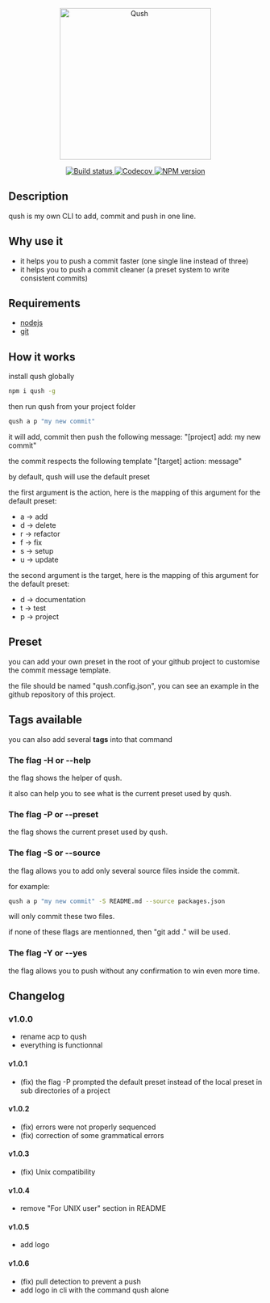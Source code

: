 <p align="center">
  <img
    src="https://raw.githubusercontent.com/dylandoamaral/qush/master/assets/qush.svg"
    alt="Qush"
    width="300"
  />
</p>

<p align="center">
  <a href="https://travis-ci.org/github/dylandoamaral/qush">
    <img src="https://travis-ci.org/dylandoamaral/qush.svg?branch=master" alt="Build status"/>
  </a>
    <a href="https://codecov.io/gh/dylandoamaral/qush">
    <img src="https://codecov.io/gh/dylandoamaral/qush/branch/master/graph/badge.svg" alt="Codecov"/>
  </a>
    <a href="https://npmjs.org/package/qush">
    <img src="https://img.shields.io/npm/v/qush.svg" alt="NPM version"/>
  </a>
</p>

## Description

qush is my own CLI to add, commit and push in one line.

## Why use it

- it helps you to push a commit faster  (one single line instead of three)
- it helps you to push a commit cleaner (a preset system to write consistent commits)

## Requirements

- [nodejs](https://nodejs.org/en/)
- [git](https://git-scm.com/downloads) 

## How it works

install qush globally

```bash
npm i qush -g
```

then run qush from your project folder

```bash
qush a p "my new commit"
```

it will add, commit then push the following message: "[project] add: my new commit"

the commit respects the following template "[target] action: message"

by default, qush will use the default preset

the first argument is the action, here is the mapping of this argument for the default preset:
- a → add
- d → delete
- r → refactor
- f → fix
- s → setup
- u → update

the second argument is the target, here is the mapping of this argument for the default preset:
- d → documentation
- t → test
- p → project

## Preset

you can add your own preset in the root of your github project to customise the commit message template.

the file should be named "qush.config.json", you can see an example in the github repository of this project.

## Tags available

you can also add several **tags** into that command

### The flag -H or --help

the flag shows the helper of qush.

it also can help you to see what is the current preset used by qush.

### The flag -P or --preset

the flag shows the current preset used by qush.

### The flag -S or --source 

the flag allows you to add only several source files inside the commit. 

for example: 

```bash
qush a p "my new commit" -S README.md --source packages.json
```

will only commit these two files.

if none of these flags are mentionned, then "git add ." will be used.

### The flag -Y or --yes

the flag allows you to push without any confirmation to win even more time.

## Changelog

### v1.0.0

- rename acp to qush
- everything is functionnal

#### v1.0.1

- (fix) the flag -P prompted the default preset instead of the local preset in sub directories of a project

#### v1.0.2

- (fix) errors were not properly sequenced
- (fix) correction of some grammatical errors

#### v1.0.3

- (fix) Unix compatibility

#### v1.0.4

- remove "For UNIX user" section in README

#### v1.0.5

- add logo

#### v1.0.6

- (fix) pull detection to prevent a push
- add logo in cli with the command qush alone